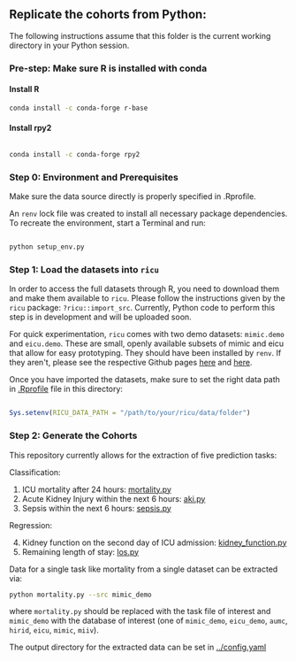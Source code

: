 ## Replicate the cohorts from Python:

The following instructions assume that this folder is the current working directory in your Python session. 

### Pre-step: Make sure R is installed with conda

#### Install R
```bash
conda install -c conda-forge r-base

```
#### Install rpy2
```bash

conda install -c conda-forge rpy2

```
### Step 0: Environment and Prerequisites
Make sure the data source directly is properly specified in .Rprofile.

An `renv` lock file was created to install all necessary package dependencies. To recreate the environment, start a Terminal and run: 

```bash

python setup_env.py

```

### Step 1: Load the datasets into `ricu`

In order to access the full datasets through R, you need to download them and make them available to `ricu`. Please follow the instructions given by the `ricu` package: `?ricu::import_src`. Currently, Python code to perform this step is in development and will be uploaded soon. 

For quick experimentation, `ricu` comes with two demo datasets: `mimic.demo` and `eicu.demo`. These are small, openly available subsets of mimic and eicu that allow for easy prototyping. They should have been installed by `renv`. If they aren't, please see the respective Github pages [here](https://github.com/eth-mds/mimic-demo) and [here](https://github.com/eth-mds/eicu-demo).

Once you have imported the datasets, make sure to set the right data path in [.Rprofile](.Rprofile) file in this directory:

```r

Sys.setenv(RICU_DATA_PATH = "/path/to/your/ricu/data/folder")

```


### Step 2: Generate the Cohorts

This repository currently allows for the extraction of five prediction tasks: 

Classification:

1. ICU mortality after 24 hours: [mortality.py](mortality.py)
2. Acute Kidney Injury within the next 6 hours: [aki.py](aki.py)
3. Sepsis within the next 6 hours: [sepsis.py](sepsis.py)

Regression:

4. Kidney function on the second day of ICU admission: [kidney_function.py](kidney_function.py)
5. Remaining length of stay: [los.py](los.py)


Data for a single task like mortality from a single dataset can be extracted via: 
```bash 
python mortality.py --src mimic_demo
```

where `mortality.py` should be replaced with the task file of interest and `mimic_demo` with the database of interest (one of `mimic_demo`, `eicu_demo`, `aumc`, `hirid`, `eicu`, `mimic`, `miiv`). 

The output directory for the extracted data can be set in [../config.yaml](../config.yaml)
